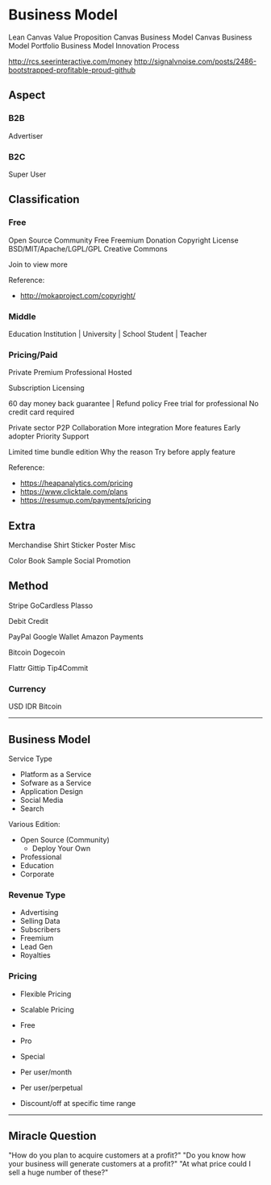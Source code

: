 Business Model
==============

Lean Canvas
Value Proposition Canvas
Business Model Canvas
Business Model Portfolio
Business Model Innovation Process

http://rcs.seerinteractive.com/money
http://signalvnoise.com/posts/2486-bootstrapped-profitable-proud-github

Aspect
------

### B2B

Advertiser

### B2C

Super User

Classification
--------------

### Free

Open Source
Community
Free
Freemium
Donation
Copyright
License
  BSD/MIT/Apache/LGPL/GPL
  Creative Commons

Join to view more

Reference:
- http://mokaproject.com/copyright/

### Middle

Education Institution | University | School
Student | Teacher

### Pricing/Paid

Private
Premium
Professional
Hosted

Subscription
Licensing

60 day money back guarantee | Refund policy
Free trial for professional
No credit card required

Private sector
P2P Collaboration
More integration
More features
Early adopter
Priority Support

Limited time bundle edition
Why the reason
Try before apply feature
  
Reference:
- https://heapanalytics.com/pricing
- https://www.clicktale.com/plans
- https://resumup.com/payments/pricing

Extra
-----

Merchandise
  Shirt
  Sticker
  Poster
  Misc

Color Book
  Sample
  Social Promotion

Method
------

Stripe
GoCardless
Plasso

Debit
Credit

PayPal
Google Wallet
Amazon Payments

Bitcoin
Dogecoin

Flattr
Gittip
Tip4Commit

### Currency

USD
IDR
Bitcoin



*  *  *  *  *  *  *  *  *  *  *  *  *  *  *  *  *  *  *  *

Business Model
--------------

Service Type
- Platform as a Service
- Sofware as a Service
- Application Design
- Social Media
- Search

Various Edition:
- Open Source (Community)
  - Deploy Your Own
- Professional
- Education
- Corporate

### Revenue Type

- Advertising
- Selling Data
- Subscribers
- Freemium
- Lead Gen
- Royalties

### Pricing

- Flexible Pricing
- Scalable Pricing

- Free
- Pro
- Special

- Per user/month
- Per user/perpetual

- Discount/off at specific time range

*  *  *  *  *  *  *  *  *  *  *  *  *  *  *  *  *  *  *  *

Miracle Question
----------------

"How do you plan to acquire customers at a profit?"
"Do you know how your business will generate customers at a profit?"
"At what price could I sell a huge number of these?"


